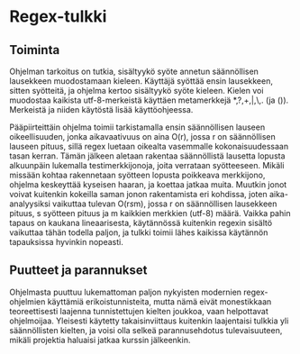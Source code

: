# Regex-tulkki

## Toiminta

Ohjelman tarkoitus on tutkia, sisältyykö syöte annetun säännöllisen lausekkeen muodostamaan kieleen.
Käyttäjä syöttää ensin lausekkeen, sitten syötteitä, ja ohjelma kertoo sisältyykö syöte kieleen.
Kielen voi muodostaa kaikista utf-8-merkeistä käyttäen metamerkkejä *,?,+,|,\\,. (ja ()). Merkeistä ja niiden käytöstä lisää käyttöohjeessa.

Pääpiirteittäin ohjelma toimii tarkistamalla ensin säännöllisen lauseen oikeellisuuden,
jonka aikavaativuus on aina O(r), jossa r on säännöllisen lauseen pituus, sillä regex luetaan oikealta vasemmalle kokonaisuudessaan tasan kerran.
Tämän jälkeen aletaan rakentaa säännöllistä lausetta lopusta alkuunpäin lukemalla testimerkkijonoja,
joita verrataan syötteeseen. Mikäli missään kohtaa rakennetaan syötteen lopusta poikkeava merkkijono, ohjelma keskeyttää kyseisen haaran,
ja koettaa jatkaa muita. Muutkin jonot voivat kuitenkin kokeilla saman jonon rakentamista eri kohdissa, joten aika-analyysiksi vaikuttaa tulevan
O(r*s*m), jossa r on säännöllisen lausekkeen pituus, s syötteen pituus ja m kaikkien merkkien (utf-8) määrä.
Vaikka pahin tapaus on kaukana lineaarisesta, käytännössä kuitenkin regexin sisältö vaikuttaa tähän todella paljon,
ja tulkki toimii lähes kaikissa käytännön tapauksissa hyvinkin nopeasti.

## Puutteet ja parannukset

Ohjelmasta puuttuu lukemattoman paljon nykyisten modernien regex-ohjelmien käyttämiä erikoistunnisteita,
mutta nämä eivät monestikkaan teoreettisesti laajenna tunnistettujen kielten joukkoa, vaan helpottavat ohjelmoijaa.
Yleisesti käytetty takaisinviittaus kuitenkin laajentaisi tulkkia yli säännöllisten kielten, ja voisi olla selkeä parannusehdotus tulevaisuuteen, mikäli
projektia haluaisi jatkaa kurssin jälkeenkin.
